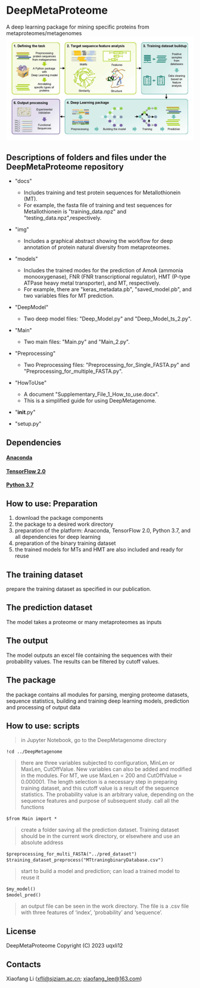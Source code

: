 # DeepMetaProteome
A deep learning package for mining specific proteins from metaproteomes/metagenomes
![image](https://github.com/uqxli12/DeepMetaProteome/blob/main/img/TOA.jpg)

## Descriptions of folders and files under the DeepMetaProteome repository
* "docs"
    * Includes training and test protein sequences for Metallothionein (MT).
    * For example, the fasta file of training and test sequences for Metallothionein is "training_data.npz" and "testing_data.npz",respectively.
    
* "img"
    * Includes a graphical abstract showing the workflow for deep annotation of protein natural diversity from metaproteomes.
    
* "models"
    * Includes the trained modes for the prediction of AmoA (ammonia monooxygenase), FNR (FNR transcriptional regulator), HMT (P-type ATPase heavy metal transporter), and MT, respectively.
    * For example, there are "keras_metadata.pb", "saved_model.pb", and two variables files for MT prediction.
    
* "DeepModel"
    * Two deep model files: "Deep_Model.py" and "Deep_Model_ts_2.py".

* "Main"
    * Two main files: "Main.py" and "Main_2.py".

* "Preprocessing"
    * Two Preprocessing files: "Preprocessing_for_Single_FASTA.py" and "Preprocessing_for_multiple_FASTA.py".

* "HowToUse"
    * A document "Supplementary_File_1_How_to_use.docx".
    * This is a simplified guide for using DeepMetagenome.

* "__init__.py"

* "setup.py"

## Dependencies
#### [Anaconda](https://www.anaconda.com/)
#### [TensorFlow 2.0](https://tensorflow.google.cn/)
#### [Python 3.7](https://www.python.org/)

## How to use: Preparation
1. download the package components
2. the package to a desired work directory
3. preparation of the platform: Anaconda, TensorFlow 2.0, Python 3.7, and all dependencies for deep learning
4. preparation of the binary training dataset
5. the trained models for MTs and HMT are also included and ready for reuse
## The training dataset
prepare the training dataset as specified in our publication.
## The prediction dataset
The model takes a proteome or many metaproteomes as inputs
## The output
The model outputs an excel file containing the sequences with their probability values. The results can be filtered by cutoff values.
## The package
the package contains all modules for parsing, merging proteome datasets, sequence statistics, building and training deep learning models, prediction and processing of output data
## How to use: scripts
>in Jupyter Notebook, go to the DeepMetagenome directory
```
!cd ../DeepMetagenome
```
>there are three variables subjected to configuration, MinLen or MaxLen, CutOffValue. New variables can also be added and modified in the modules. For MT, we use MaxLen = 200 and CutOffValue = 0.000001. The length selection is a necessary step in preparing training dataset, and this cutoff value is a result of the sequence statistics. The probability value is an arbitrary value, depending on the sequence features and purpose of subsequent study.
>call all the functions 
```
$from Main import *
```
>create a folder saving all the prediction dataset. Training dataset should be in the current work directory, or elsewhere and use an absolute address
```
$preprocessing_for_multi_FASTA("../pred_dataset")
$training_dataset_preprocess("MTtraningbinaryDatabase.csv")
```
> start to build a model and prediction; can load a trained model to reuse it
```
$my_model()
$model_pred()
```
>an output file can be seen in the work directory. The file is a .csv file with three features of ‘index’, ‘probability’ and ‘sequence’.

## License
DeepMetaProteome
    Copyright (C) 2023 uqxli12

## Contacts
Xiaofang Li (xfli@sjziam.ac.cn; xiaofang_lee@163.com)
